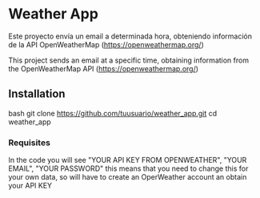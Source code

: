 # Weather App
Este proyecto envía un email a determinada hora, obteniendo información de la API OpenWeatherMap (https://openweathermap.org/)

This project sends an email at a specific time, obtaining information from the OpenWeatherMap API (https://openweathermap.org/)

## Installation
bash
git clone https://github.com/tuusuario/weather_app.git
cd weather_app

### Requisites
In the code you will see "YOUR API KEY FROM OPENWEATHER", "YOUR EMAIL", "YOUR PASSWORD" this means that you need to change this for your own data, so will have to create an OperWeather account an obtain your API KEY
